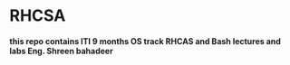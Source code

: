 # RHCSA
<h4> this repo contains ITI 9 months OS track RHCAS and Bash lectures and labs Eng. Shreen bahadeer</h4>
